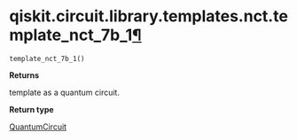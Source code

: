 # qiskit.circuit.library.templates.nct.template\_nct\_7b\_1[¶](#qiskit-circuit-library-templates-nct-template-nct-7b-1 "Permalink to this headline")

<span id="undefined" />

`template_nct_7b_1()`

**Returns**

template as a quantum circuit.

**Return type**

[QuantumCircuit](qiskit.circuit.QuantumCircuit#qiskit.circuit.QuantumCircuit "qiskit.circuit.QuantumCircuit")
